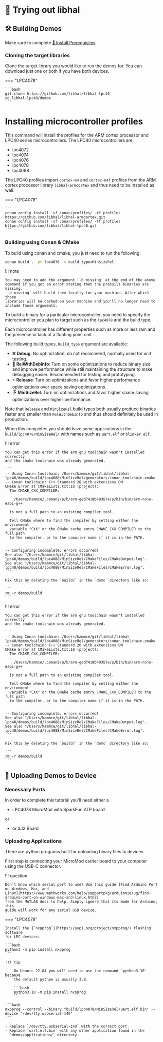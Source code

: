 # 🚀 Trying out libhal

## 🛠️ Building Demos

Make sure to complete [🧰 Install Prerequisites](prerequisites.md)

### Cloning the target libraries

Clone the target library you would like to run the demos for. You can download
just one or both if you have both devices.

=== "LPC4078"

    ```bash
    git clone https://github.com/libhal/libhal-lpc40
    cd libhal-lpc40/demos
    ```

# Installing microcontroller profiles

This command will install the profiles for the ARM cortex processor and LPC40
series microcontrollers. The LPC40 microcontrollers are:

- lpc4072
- lpc4074
- lpc4076
- lpc4078
- lpc4088

The LPC40 profiles import `cortex-m4` and `cortex-m4f` profiles from the ARM
cortex processor library `libhal-armcortex` and thus need to be installed as
well.

=== "LPC4078"

    ```
    conan config install -sf conan/profiles/ -tf profiles https://github.com/libhal/libhal-armcortex.git
    conan config install -sf conan/profiles/ -tf profiles https://github.com/libhal/libhal-lpc40.git
    ```

### Building using Conan & CMake

To build using conan and cmake, you just need to run the following:

```bash
conan build . -pr lpc4078 -s build_type=MinSizeRel
```

!!! note

    You may need to add the argument `-b missing` at the end of the above
    command if you get an error stating that the prebuilt binaries are missing.
    `-b missing` will build them locally for your machine. After which those
    libraries will be cached on your machine and you'll no longer need to
    include those arguments.

To build a binary for a particular microcontroller, you need to specify the
microcontroller you plan to target such as the `lpc4078` and the build type.

Each microcontroller has different properties such as more or less ram and
the presence or lack of a floating point unit.

The following build types, `build_type` argument are available:

- ❌ **Debug**: No optimization, do not recommend, normally used for unit
  testing.
- 🧪 **RelWithDebInfo**: Turn on some optimizations to reduce binary size and
  improve performance while still maintaining the structure to make
  debugging easier. Recommended for testing and prototyping.
- ⚡️ **Release**: Turn on optimizations and favor higher performance
  optimizations over space saving optimizations.
- 🗜️ **MinSizeRel**: Turn on optimizations and favor higher space saving
  optimizations over higher performance.

Note that `Release` and `MinSizeRel` build types both usually produce
binaries faster and smaller than `RelWithDebInfo` and thus should definitely
be used in production.

When this completes you should have some applications in the
`build/lpc4078/MinSizeRel/` with names such as `uart.elf` or `blinker.elf`.

!!! error

    You can get this error if the arm gnu toolchain wasn't installed correctly
    and the cmake toolchain was already generated.

    ```
    -- Using Conan toolchain: /Users/kammce/git/libhal/libhal-lpc40/demos/build/lpc4088/MinSizeRel/generators/conan_toolchain.cmake
    -- Conan toolchain: C++ Standard 20 with extensions ON
    CMake Error at CMakeLists.txt:18 (project):
      The CMAKE_CXX_COMPILER:

        /Users/kammce/.conan2/p/b/arm-ged7418b49387e/p/bin/bin/arm-none-eabi-g++

      is not a full path to an existing compiler tool.

      Tell CMake where to find the compiler by setting either the environment
      variable "CXX" or the CMake cache entry CMAKE_CXX_COMPILER to the full path
      to the compiler, or to the compiler name if it is in the PATH.


    -- Configuring incomplete, errors occurred!
    See also "/Users/kammce/git/libhal/libhal-lpc40/demos/build/lpc4088/MinSizeRel/CMakeFiles/CMakeOutput.log".
    See also "/Users/kammce/git/libhal/libhal-lpc40/demos/build/lpc4088/MinSizeRel/CMakeFiles/CMakeError.log".
    ```

    Fix this by deleting the `build/` in the `demo` directory like so:

    ```
    rm -r demos/build
    ```

!!! error

    You can get this error if the arm gnu toolchain wasn't installed correctly
    and the cmake toolchain was already generated.

    ```
    -- Using Conan toolchain: /Users/kammce/git/libhal/libhal-lpc40/demos/build/lpc4088/MinSizeRel/generators/conan_toolchain.cmake
    -- Conan toolchain: C++ Standard 20 with extensions ON
    CMake Error at CMakeLists.txt:18 (project):
      The CMAKE_CXX_COMPILER:

        /Users/kammce/.conan2/p/b/arm-ged7418b49387e/p/bin/bin/arm-none-eabi-g++

      is not a full path to an existing compiler tool.

      Tell CMake where to find the compiler by setting either the environment
      variable "CXX" or the CMake cache entry CMAKE_CXX_COMPILER to the full path
      to the compiler, or to the compiler name if it is in the PATH.


    -- Configuring incomplete, errors occurred!
    See also "/Users/kammce/git/libhal/libhal-lpc40/demos/build/lpc4088/MinSizeRel/CMakeFiles/CMakeOutput.log".
    See also "/Users/kammce/git/libhal/libhal-lpc40/demos/build/lpc4088/MinSizeRel/CMakeFiles/CMakeError.log".
    ```

    Fix this by deleting the `build/` in the `demo` directory like so:

    ```
    rm -r demos/build
    ```

## 💾 Uploading Demos to Device

### Necessary Parts

In order to complete this tutorial you'll need either a

- LPC4078 MicroMod with SparkFun ATP board

or

- or SJ2 Board

### Uploading Applications

There are python programs built for uploading binary files to devices.

First step is connecting your MicroMod carrier board to your computer using the
USB-C connector.

!!! question

    Don't know which serial port to use? Use this guide [Find Arduino Port
    on Windows, Mac, and
    Linux](https://www.mathworks.com/help/supportpkg/arduinoio/ug/find-arduino-port-on-windows-mac-and-linux.html)
    from the MATLAB docs to help. Simply ignore that its made for Arduino, this
    guide will work for any serial USB device.

=== "LPC4078"

    Install the [`nxpprog`](https://pypi.org/project/nxpprog/) flashing software
    for LPC devices:

    ```bash
    python3 -m pip install nxpprog
    ```

    !!! tip

        On Ubuntu 22.04 you will need to use the command `python3.10` because
        the default python is usually 3.8.

        ```bash
        python3.10 -m pip install nxpprog
        ```

    ```bash
    nxpprog --control --binary "build/lpc4078/MinSizeRel/uart.elf.bin" --device "/dev/tty.usbserial-140"
    ```

    - Replace `/dev/tty.usbserial-140` with the correct port.
    - Replace `uart.elf.bin` with any other application found in the
      `demos/applications/` directory.

